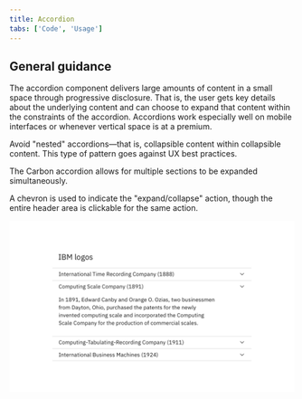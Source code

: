 ```yaml
---
title: Accordion
tabs: ['Code', 'Usage']
---
```


## General guidance

The accordion component delivers large amounts of content in a small space through progressive disclosure. That is, the user gets key details about the underlying content and can choose to expand that content within the constraints of the accordion. Accordions work especially well on mobile interfaces or whenever vertical space is at a premium.

Avoid "nested" accordions—that is, collapsible content within collapsible content. This type of pattern goes against UX best practices.

The Carbon accordion allows for multiple sections to be expanded simultaneously.

A chevron is used to indicate the "expand/collapse" action, though the entire header area is clickable for the same action.

<image-component cols="8" >

![accordion example](images/accordion-usage-1.png)

</image-component>
